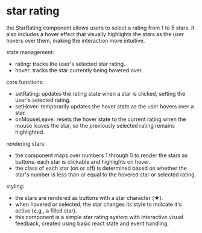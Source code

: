 # star rating

the StarRating component allows users to select a rating from 1 to 5 stars.
it also includes a hover effect that visually highlights the stars as the user hovers over them, making the interaction more intuitive.

state management:

- rating: tracks the user's selected star rating.
- hover: tracks the star currently being hovered over.

core functions:

- setRating: updates the rating state when a star is clicked, setting the user's selected rating.
- setHover: temporarily updates the hover state as the user hovers over a star.
- onMouseLeave: resets the hover state to the current rating when the mouse leaves the star, so the previously selected rating remains highlighted.

rendering stars:

- the component maps over numbers 1 through 5 to render the stars as buttons. each star is clickable and highlights on hover.
- the class of each star (on or off) is determined based on whether the star's number is less than or equal to the hovered star or selected rating.

styling:

- the stars are rendered as buttons with a star character (★).
- when hovered or selected, the star changes its style to indicate it's active (e.g., a filled star).
- this component is a simple star rating system with interactive visual feedback, created using basic react state and event handling.
